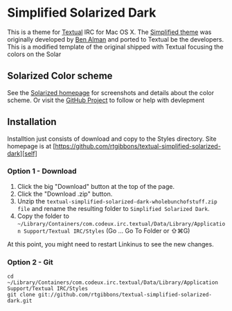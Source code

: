 # Simplified Solarized Dark

This is a theme for [Textual][textual] IRC for Mac OS X. The [Simplified theme][simplified-gh] was originally developed by [Ben Alman][cowboy] and ported to Textual be the developers. This is a modified template of the original shipped with Textual focusing the colors on the Solar

## Solarized Color scheme

See the [Solarized homepage][solarized] for screenshots and details about the color scheme. Or visit the [GitHub Project][solarized-gh] to follow or help with devlepment

## Installation

Installtion just consists of download and copy to the Styles directory. Site homepage is at [https://github.com/rtgibbons/textual-simplified-solarized-dark][self]

### Option 1 - Download

1. Click the big "Download" button at the top of the page.
1. Click the "Download .zip" button.
1. Unzip the `textual-simplified-solarized-dark-wholebunchofstuff.zip file` and rename the resulting folder to `Simplified Solarized Dark`.
1. Copy the folder to `~/Library/Containers/com.codeux.irc.textual/Data/Library/Application Support/Textual IRC/Styles` (Go … Go To Folder or ⇧⌘G)

At this point, you might need to restart Linkinus to see the new changes.

### Option 2 - Git

    cd ~/Library/Containers/com.codeux.irc.textual/Data/Library/Application Support/Textual IRC/Styles
    git clone git://github.com/rtgibbons/textual-simplified-solarized-dark.git


[textual]: http://www.codeux.com/textual/
[cowboy]: http://benalman.com/
[simplified-gh]: https://github.com/cowboy/Simplified.lnk2Style
[solarized]: http://ethanschoonover.com/solarized/
[solarized-gh]: https://github.com/altercation/solarized
[self]: https://github.com/rtgibbons/textual-simplified-solarized-dark
